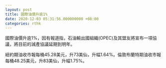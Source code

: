 ```yaml
---
layout: post
title: 國際油價升逾1%
date: 2020-12-03 05:31:56.000000000 +08:00
categories: rthk
---
```


國際油價升逾1%，因有報道指，石油輸出國組織(OPEC)及其盟友將宣布一項協議，將目前的減產協議延期到明年。

紐約期油收市報每桶45.28美元，升73美仙，升幅1.64%。倫敦布蘭特期油收市報每桶48.25美元，升83美仙，升幅1.75%。
